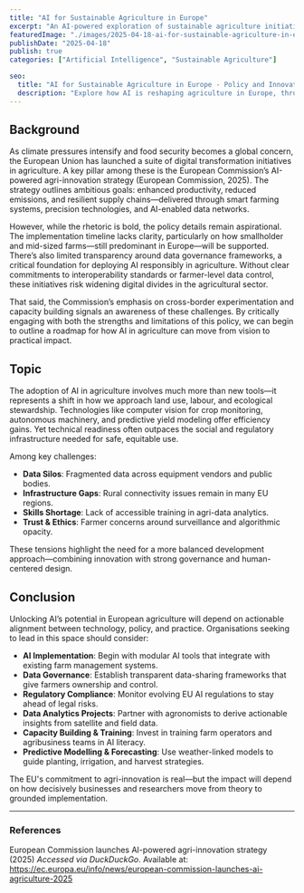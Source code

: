 ```yaml
---
title: "AI for Sustainable Agriculture in Europe"
excerpt: "An AI-powered exploration of sustainable agriculture initiatives in Europe, critically evaluating EU policy and outlining a data-driven path forward."
featuredImage: "./images/2025-04-18-ai-for-sustainable-agriculture-in-europe.jpg"
publishDate: "2025-04-18"
publish: true
categories: ["Artificial Intelligence", "Sustainable Agriculture"]

seo:
  title: "AI for Sustainable Agriculture in Europe - Policy and Innovation"
  description: "Explore how AI is reshaping agriculture in Europe, through a critical lens on EU strategy and action-oriented recommendations."
---
```


## Background

As climate pressures intensify and food security becomes a global concern, the European Union has launched a suite of digital transformation initiatives in agriculture. A key pillar among these is the European Commission’s AI-powered agri-innovation strategy (European Commission, 2025). The strategy outlines ambitious goals: enhanced productivity, reduced emissions, and resilient supply chains—delivered through smart farming systems, precision technologies, and AI-enabled data networks.

However, while the rhetoric is bold, the policy details remain aspirational. The implementation timeline lacks clarity, particularly on how smallholder and mid-sized farms—still predominant in Europe—will be supported. There’s also limited transparency around data governance frameworks, a critical foundation for deploying AI responsibly in agriculture. Without clear commitments to interoperability standards or farmer-level data control, these initiatives risk widening digital divides in the agricultural sector.

That said, the Commission’s emphasis on cross-border experimentation and capacity building signals an awareness of these challenges. By critically engaging with both the strengths and limitations of this policy, we can begin to outline a roadmap for how AI in agriculture can move from vision to practical impact.

## Topic

The adoption of AI in agriculture involves much more than new tools—it represents a shift in how we approach land use, labour, and ecological stewardship. Technologies like computer vision for crop monitoring, autonomous machinery, and predictive yield modeling offer efficiency gains. Yet technical readiness often outpaces the social and regulatory infrastructure needed for safe, equitable use.

Among key challenges:
- **Data Silos**: Fragmented data across equipment vendors and public bodies.
- **Infrastructure Gaps**: Rural connectivity issues remain in many EU regions.
- **Skills Shortage**: Lack of accessible training in agri-data analytics.
- **Trust & Ethics**: Farmer concerns around surveillance and algorithmic opacity.

These tensions highlight the need for a more balanced development approach—combining innovation with strong governance and human-centered design.

## Conclusion

Unlocking AI’s potential in European agriculture will depend on actionable alignment between technology, policy, and practice. Organisations seeking to lead in this space should consider:

- **AI Implementation**: Begin with modular AI tools that integrate with existing farm management systems.
- **Data Governance**: Establish transparent data-sharing frameworks that give farmers ownership and control.
- **Regulatory Compliance**: Monitor evolving EU AI regulations to stay ahead of legal risks.
- **Data Analytics Projects**: Partner with agronomists to derive actionable insights from satellite and field data.
- **Capacity Building & Training**: Invest in training farm operators and agribusiness teams in AI literacy.
- **Predictive Modelling & Forecasting**: Use weather-linked models to guide planting, irrigation, and harvest strategies.

The EU's commitment to agri-innovation is real—but the impact will depend on how decisively businesses and researchers move from theory to grounded implementation.

---

### References

European Commission launches AI-powered agri-innovation strategy (2025) *Accessed via DuckDuckGo*. Available at: <a href="https://ec.europa.eu/info/news/european-commission-launches-ai-agriculture-2025" target="_blank" rel="noopener">https://ec.europa.eu/info/news/european-commission-launches-ai-agriculture-2025</a>
